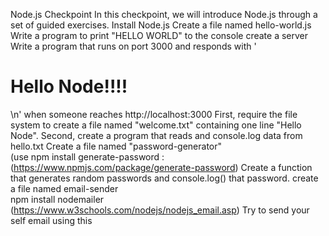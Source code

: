 Node.js Checkpoint
In this checkpoint, we will introduce Node.js through a set of guided exercises. 
Install Node.js
Create a file named hello-world.js
Write a program to print "HELLO WORLD" to the console
create a server  
Write a program that runs on port 3000 and responds with  '<h1>Hello Node!!!!</h1>\n' when someone reaches http://localhost:3000
First, require the file system to create a file named "welcome.txt" containing one line "Hello Node".
Second, create a program that reads and console.log data from hello.txt
Create a file named "password-generator"  
(use npm install generate-password : (https://www.npmjs.com/package/generate-password)
Create a function that generates random passwords and console.log() that password.
create a file named email-sender  
npm install nodemailer (https://www.w3schools.com/nodejs/nodejs_email.asp)
Try to send your self email using this
